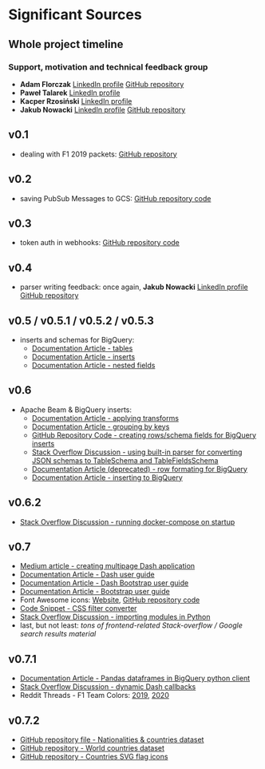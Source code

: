 # Significant Sources
## Whole project timeline
### Support, motivation and technical feedback group
- **Adam Florczak** [LinkedIn profile](https://www.linkedin.com/in/adam-florczak-4379b692/) [GitHub repository](https://github.com/aqum)
- **Paweł Talarek** [LinkedIn profile](https://www.linkedin.com/in/pawe%C5%82-talarek-a5501012b/)
- **Kacper Rzosiński** [LinkedIn profile](https://www.linkedin.com/in/gathspar/)
- **Jakub Nowacki** [LinkedIn profile](https://www.linkedin.com/in/jakubnowacki/) [GitHub repository](https://github.com/jsnowacki)
## v0.1 
- dealing with F1 2019 packets: [GitHub repository](https://gitlab.com/reddish/f1-2019-telemetry)
## v0.2
- saving PubSub Messages to GCS: [GitHub repository code](https://github.com/GoogleCloudPlatform/python-docs-samples/blob/master/pubsub/streaming-analytics/PubSubToGCS.py)
## v0.3 
- token auth in webhooks: [GitHub repository code](https://gist.github.com/tschieggm/7604940)
## v0.4
- parser writing feedback: once again, **Jakub Nowacki** [LinkedIn profile](https://www.linkedin.com/in/jakubnowacki/) [GitHub repository](https://github.com/jsnowacki)
## v0.5 / v0.5.1 / v0.5.2 / v0.5.3
- inserts and schemas for BigQuery: 
  - [Documentation Article - tables](https://cloud.google.com/bigquery/docs/tables#python)
  - [Documentation Article - inserts](https://cloud.google.com/bigquery/streaming-data-into-bigquery)
  - [Documentation Article - nested fields](https://cloud.google.com/bigquery/docs/nested-repeated)
## v0.6
- Apache Beam & BigQuery inserts:
  - [Documentation Article - applying transforms](https://beam.apache.org/documentation/programming-guide/#applying-transforms)
  - [Documentation Article - grouping by keys](https://beam.apache.org/documentation/programming-guide/#cogroupbykey)
  - [GitHub Repository Code - creating rows/schema fields for BigQuery inserts](https://github.com/apache/beam/blob/474345f5987e47a22d063c7bfcb3638c85a57e64/sdks/python/apache_beam/examples/cookbook/bigquery_schema.py)
  - [Stack Overflow Discussion - using built-in parser for converting JSON schemas to TableSchema and TableFieldsSchema](https://stackoverflow.com/questions/48741327/writing-nested-schema-to-bigquery-from-dataflow-python) 
  - [Documentation Article (deprecated) - row formating for BigQuery](https://download.huihoo.com/google/gdgdevkit/DVD1/developers.google.com/bigquery/preparing-data-for-bigquery.html)
  - [Documentation Article - inserting to BigQuery](https://beam.apache.org/documentation/io/built-in/google-bigquery/)
## v0.6.2
- [Stack Overflow Discussion - running docker-compose on startup](https://stackoverflow.com/questions/43671482/how-to-run-docker-compose-up-d-at-system-start-up) 
## v0.7
- [Medium article - creating multipage Dash application](https://towardsdatascience.com/create-a-multipage-dash-application-eceac464de91) 
- [Documentation Article - Dash user guide](https://dash.plotly.com/)
- [Documentation Article - Dash Bootstrap user guide](https://dash-bootstrap-components.opensource.faculty.ai/docs/)
- [Documentation Article - Bootstrap user guide](https://getbootstrap.com/docs/4.0/getting-started/introduction/)
- Font Awesome icons: [Website](https://fontawesome.com/icons), [GitHub repository code](https://github.com/FortAwesome/Font-Awesome)
- [Code Snippet - CSS filter converter](https://codepen.io/sosuke/pen/Pjoqqp)
- [Stack Overflow Discussion - importing modules in Python](https://stackoverflow.com/questions/24868733/how-to-access-a-module-from-outside-your-file-folder-in-python)
- last, but not least: _tons of frontend-related Stack-overflow / Google search results material_ 
## v0.7.1
- [Documentation Article - Pandas dataframes in BigQuery python client](https://cloud.google.com/bigquery/docs/pandas-gbq-migration)
- [Stack Overflow Discussion - dynamic Dash callbacks](https://stackoverflow.com/questions/48859013/how-to-create-dynamic-callback-for-generated-component)
- Reddit Threads - F1 Team Colors: [2019](https://www.reddit.com/r/formula1/comments/arxt0r/f1_2019_team_colors_hex_codes/), [2020](https://www.reddit.com/r/formula1/comments/f6dpb7/f1_2020_team_colors_hex_codes/)
## v0.7.2
- [GitHub repository file - Nationalities & countries dataset](https://github.com/knowitall/chunkedextractor/blob/master/src/main/resources/edu/knowitall/chunkedextractor/demonyms.csv)
- [GitHub repository - World countries dataset](https://github.com/mledoze/countries)
- [GitHub repository - Countries SVG flag icons](https://github.com/yammadev/flag-icons/)

